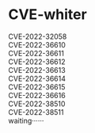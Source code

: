 # CVE-whiter

CVE-2022-32058  
CVE-2022-36610  
CVE-2022-36611  
CVE-2022-36612  
CVE-2022-36613  
CVE-2022-36614  
CVE-2022-36615  
CVE-2022-36616  
CVE-2022-38510  
CVE-2022-38511  
waiting······
